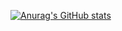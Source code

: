 [![Anurag's GitHub stats](https://github-readme-stats.vercel.app/api?username=jakubchudik)](https://github.com/anuraghazra/github-readme-stats)

